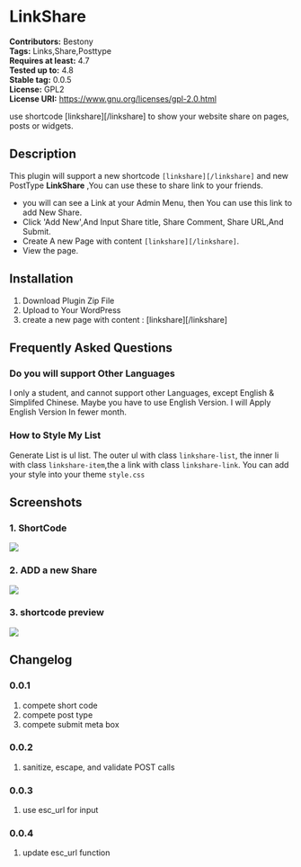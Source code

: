 # LinkShare 
**Contributors:** Bestony  
**Tags:** Links,Share,Posttype  
**Requires at least:** 4.7  
**Tested up to:** 4.8  
**Stable tag:** 0.0.5  
**License:** GPL2  
**License URI:** https://www.gnu.org/licenses/gpl-2.0.html  

use shortcode [linkshare][/linkshare] to show your website share on pages, posts or widgets.


## Description 
This plugin will support a new shortcode `[linkshare][/linkshare]` and new PostType **LinkShare** ,You can use these to share link to your friends.

- you will can see a Link at your Admin Menu, then You can use this link to add New Share. 
- Click 'Add New',And Input Share title, Share Comment, Share URL,And Submit. 
- Create A new Page with content `[linkshare][/linkshare]`.
- View the page.


## Installation 
1. Download Plugin Zip File 
2. Upload to Your WordPress
3. create a new page with content : [linkshare][/linkshare]


## Frequently Asked Questions 

### Do you will support Other Languages 
I only a student, and cannot support other Languages, except English & Simplifed Chinese. Maybe you have to use English Version. I will Apply English Version In fewer month.

### How to Style My List 
Generate List is ul list.
The outer ul with class `linkshare-list`, the inner li with class `linkshare-item`,the a link with class `linkshare-link`. You can add your style into your theme `style.css`


## Screenshots 
### 1. ShortCode
![](https://postimg.aliavv.com/rmbp/yhpkr.jpg)

### 2. ADD a new Share
![](https://postimg.aliavv.com/rmbp/nfexr.jpg)

### 3. shortcode preview
![](https://postimg.aliavv.com/rmbp/mipuz.jpg)



## Changelog 

### 0.0.1 
1. compete short code
2. compete post type
3. compete submit meta box

### 0.0.2 
1. sanitize, escape, and validate POST calls

### 0.0.3 
1. use esc_url for input

### 0.0.4 
1. update esc_url function
